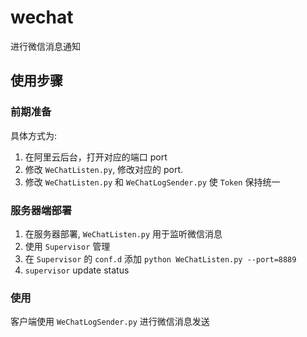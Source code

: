 # wechat

进行微信消息通知

## 使用步骤

### 前期准备

具体方式为:

1. 在阿里云后台，打开对应的端口 port
2. 修改 `WeChatListen.py`, 修改对应的 port.
3. 修改 `WeChatListen.py` 和 `WeChatLogSender.py` 使 `Token` 保持统一

### 服务器端部署

1. 在服务器部署, `WeChatListen.py` 用于监听微信消息
2. 使用 `Supervisor` 管理
3. 在 `Supervisor` 的 `conf.d` 添加 `python WeChatListen.py --port=8889`
4. `supervisor` update status

### 使用

客户端使用 `WeChatLogSender.py` 进行微信消息发送
